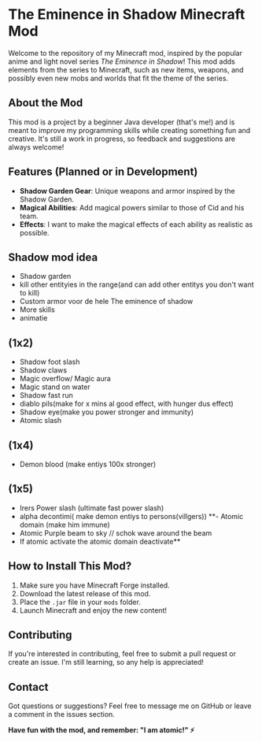 # The Eminence in Shadow Minecraft Mod

Welcome to the repository of my Minecraft mod, inspired by the popular anime and light novel series *The Eminence in Shadow*! This mod adds elements from the series to Minecraft, such as new items, weapons, and possibly even new mobs and worlds that fit the theme of the series.

## About the Mod
This mod is a project by a beginner Java developer (that's me!) and is meant to improve my programming skills while creating something fun and creative. It's still a work in progress, so feedback and suggestions are always welcome!

## Features (Planned or in Development)
- **Shadow Garden Gear**: Unique weapons and armor inspired by the Shadow Garden.
- **Magical Abilities**: Add magical powers similar to those of Cid and his team.
- **Effects**: I want to make the magical effects of each ability as realistic as possible.
## Shadow mod idea
- Shadow garden
- kill other entityies in the range(and can add other entitys you don't want to kill)
- Custom armor voor de hele The eminence of shadow
- More skills
- animatie
## **(1x2)**
- Shadow foot slash
- Shadow claws
- Magic overflow/ Magic aura
- Magic stand on water
- Shadow fast run
- diablo pils(make for x mins al good effect, with hunger dus effect)
- Shadow eye(make you power stronger and immunity)
- Atomic slash
##  (1x4)
- Demon blood (make entiys 100x stronger)
##  (1x5)
- Irers Power slash (ultimate fast power slash)
- alpha decontimi( make demon entiys to persons(villgers))
  **- Atomic domain (make him immune)
- Atomic Purple beam to sky // schok wave around the beam
- If atomic activate the atomic domain deactivate**

## How to Install This Mod?
1. Make sure you have Minecraft Forge installed.
2. Download the latest release of this mod.
3. Place the `.jar` file in your `mods` folder.
4. Launch Minecraft and enjoy the new content!

## Contributing
If you're interested in contributing, feel free to submit a pull request or create an issue. I'm still learning, so any help is appreciated!

## Contact
Got questions or suggestions? Feel free to message me on GitHub or leave a comment in the issues section.

**Have fun with the mod, and remember: "I am atomic!" ⚡**
